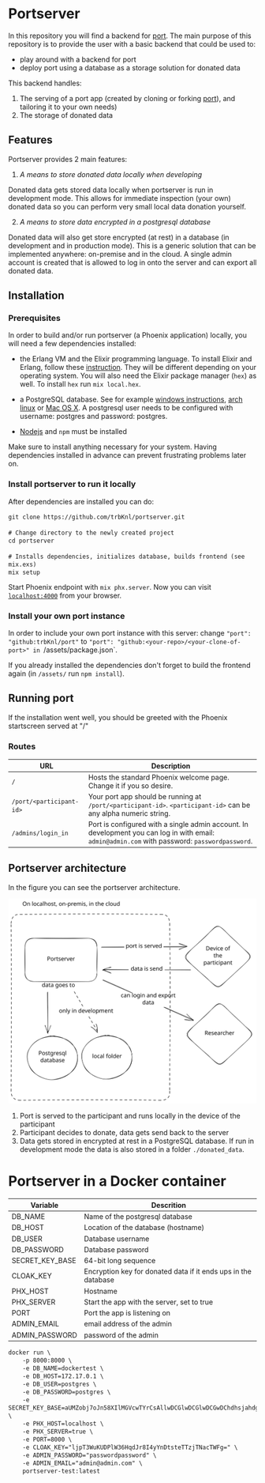 # Portserver

In this repository you will find a backend for [port](https://github.com/eyra/port).
The main purpose of this repository is to provide the user with a basic backend that could be used to:

* play around with a backend for port
* deploy port using a database as a storage solution for donated data

This backend handles:

1. The serving of a port app (created by cloning or forking [port](https://github.com/eyra/port)), and tailoring it to your own needs)
2. The storage of donated data

## Features

Portserver provides 2 main features:

1. *A means to store donated data locally when developing* 

Donated data gets stored data locally when portserver is run in development mode. This allows for immediate inspection (your own) donated data so you can perform very small local data donation yourself.

2. *A means to store data encrypted in a postgresql database* 

Donated data will also get store encrypted (at rest) in a database (in development and in production mode). This is a generic solution that can be implemented anywhere: on-premise and in the cloud. A single admin account is created that is allowed to log in onto the server and can export all donated data.

## Installation

### Prerequisites

In order to build and/or run portserver (a Phoenix application) locally, you will need a few dependencies installed:

* the Erlang VM and the Elixir programming language. To install Elixir and Erlang, follow these [instruction](https://elixir-lang.org/install.html). They will be different depending on your operating system. You will also need the Elixir package manager (`hex`) as well. To install `hex` run `mix local.hex`.

* a PostgreSQL database. See for example [windows instructions](https://www.postgresql.org/download/windows/), [arch linux](https://wiki.archlinux.org/title/PostgreSQL) or [Mac OS X](https://wiki.postgresql.org/wiki/Homebrew). A postgresql user needs to be configured with username: postgres and password: postgres.

* [Nodejs](https://nodejs.org/en) and `npm` must be installed 

Make sure to install anything necessary for your system. Having dependencies installed in advance can prevent frustrating problems later on.

### Install portserver to run it locally

After dependencies are installed you can do:

```
git clone https://github.com/trbKnl/portserver.git

# Change directory to the newly created project 
cd portserver  

# Installs dependencies, initializes database, builds frontend (see mix.exs)
mix setup      
```

Start Phoenix endpoint with `mix phx.server`. 
Now you can visit [`localhost:4000`](http://localhost:4000) from your browser.

### Install your own port instance

In order to include your own port instance with this server: 
change `"port": "github:trbKnl/port"` to `"port": "github:<your-repo>/<your-clone-of-port>" in `/assets/package.json`.

If you already installed the dependencies don't forget to build the frontend again (in `/assets/` run `npm install`).

## Running port

If the installation went well, you should be greeted with the Phoenix startscreen served at "/"

### Routes

| URL | Description |
| --- | ----------- |
| `/` | Hosts the standard Phoenix welcome page. Change it if you so desire. |
| `/port/<participant-id>` | Your port app should be running at `/port/<participant-id>`. `<participant-id>` can be any alpha numeric string. |
| `/admins/login_in` | Port is configured with a single admin account. In development you can log in with email: `admin@admin.com` with password: `passwordpassword`. |

## Portserver architecture

In the figure you can see the portserver architecture.

<img width="600px" title="Portserver architecture" src="/resources/portserver_arch.svg">

1. Port is served to the participant and runs locally in the device of the participant
2. Participant decides to donate, data gets send back to the server
3. Data gets stored in encrypted at rest in a PostgreSQL database. If run in development mode the data is also stored in a folder `./donated_data`.


# Portserver in a Docker container

| Variable | Descrition |
|---|---|
| DB_NAME | Name of the postgresql database |
| DB_HOST | Location of the database (hostname) |
| DB_USER | Database username |
| DB_PASSWORD | Database password |
| SECRET_KEY_BASE | 64-bit long sequence |
| CLOAK_KEY | Encryption key for donated data if it ends ups in the database |
| PHX_HOST | Hostname |
| PHX_SERVER | Start the app with the server, set to true |
| PORT | Port the app is listening on |
| ADMIN_EMAIL | email address of the admin |
| ADMIN_PASSWORD | password of the admin |

```
docker run \
    -p 8000:8000 \
    -e DB_NAME=dockertest \
    -e DB_HOST=172.17.0.1 \
    -e DB_USER=postgres \
    -e DB_PASSWORD=postgres \
    -e SECRET_KEY_BASE=aUMZobj7oJn58XIlMGVcwTYrCsAllwDCGlwDCGlwDCGwDChdhsjahdghaggdgdGt7MoQYJtJbA= \
    -e PHX_HOST=localhost \
    -e PHX_SERVER=true \
    -e PORT=8000 \
    -e CLOAK_KEY="ljpT3WuKUDPlW36HqdJr8I4yYnDtsteTTzjTNacTWFg=" \
    -e ADMIN_PASSWORD="passwordpassword" \
    -e ADMIN_EMAIL="admin@admin.com" \
    portserver-test:latest
```

